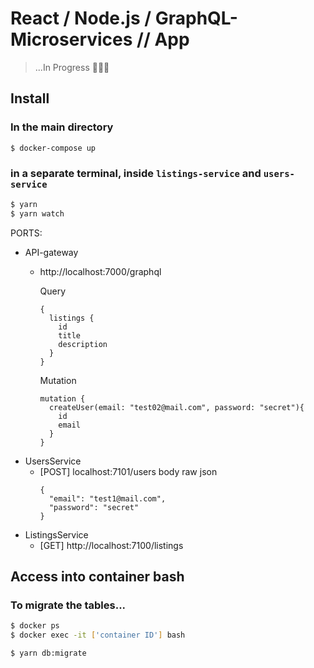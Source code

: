 # React / Node.js / GraphQL-Microservices // App

> ...In Progress 🚧💃🏼

## Install
### In the main directory
```bash
$ docker-compose up
```

### in a separate terminal, inside `listings-service` and `users-service`
```bash
$ yarn
$ yarn watch
```

PORTS:
- API-gateway
  - http://localhost:7000/graphql

    Query
    ```
    {
      listings {
        id
        title
        description
      }
    }
    ```

    Mutation
    ```
    mutation {
      createUser(email: "test02@mail.com", password: "secret"){
        id
        email
      }
    }
    ```
- UsersService
  - [POST] localhost:7101/users
    body raw json
    ```
    {
      "email": "test1@mail.com",
      "password": "secret"
    }
    ```
- ListingsService
  - [GET] http://localhost:7100/listings


## Access into container bash
### To migrate the tables...
```bash
$ docker ps
$ docker exec -it ['container ID'] bash

$ yarn db:migrate
```